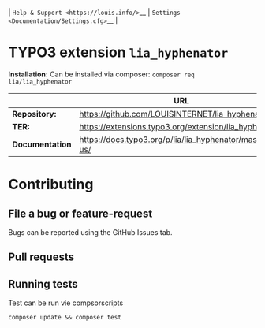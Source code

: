 \|
`Help & Support <https://louis.info/>`__ \|
`Settings <Documentation/Settings.cfg>`__ \|


# TYPO3 extension ``lia_hyphenator``

**Installation:** Can be installed via composer:
``composer req lia/lia_hyphenator``


|                   | URL                                                       |
|-------------------|-----------------------------------------------------------|
| **Repository:**   | https://github.com/LOUISINTERNET/lia_hyphenator                     |
| **TER:**          | https://extensions.typo3.org/extension/lia_hyphenator/    |
| **Documentation** | https://docs.typo3.org/p/lia/lia_hyphenator/master/en-us/ |


# Contributing

## File a bug or feature-request
Bugs can be reported using the GitHub Issues tab.

## Pull requests


## Running tests
Test can be run vie compsorscripts
```
composer update && composer test
```


